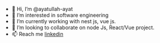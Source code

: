 - 👋 Hi, I’m @ayatullah-ayat
- 👀 I’m interested in software engineering
- 🌱 I’m currently working with nest js, vue js.
- 💞️ I’m looking to collaborate on node Js, React/Vue project.
- 📫 Reach me [linkedin](https://www.linkedin.com/in/ayatullah-ayat)

<!---
ayatullah-ayat/ayatullah-ayat is a ✨ special ✨ repository because its `README.md` (this file) appears on your GitHub profile.
You can click the Preview link to take a look at your changes.
--->
